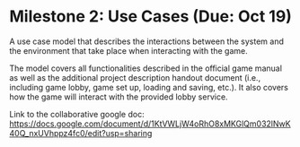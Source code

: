 # Milestone 2: Use Cases (Due: Oct 19) 

A use case model that describes the interactions between the system and the environment that take place when interacting with the game. 

The model covers all functionalities described in the official game manual as well as the additional project description handout document (i.e., including game lobby, game set up, loading and saving, etc.). It also covers how the game will interact with the provided lobby service.

Link to the collaborative google doc: https://docs.google.com/document/d/1KtVWLjW4oRhO8xMKGlQm032lNwK40Q_nxUVhppz4fc0/edit?usp=sharing

